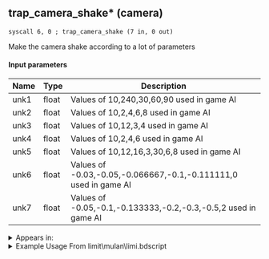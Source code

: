 ## trap_camera_shake* (camera)

`syscall 6, 0 ; trap_camera_shake (7 in, 0 out)`

Make the camera shake according to a lot of parameters

#### Input parameters
| Name | Type | Description
|------|------|------------
| unk1   | float   | Values of 10,240,30,60,90 used in game AI
| unk2   | float   | Values of 10,2,4,6,8 used in game AI
| unk3   | float   | Values of 10,12,3,4 used in game AI
| unk4   | float   | Values of 10,2,4,6 used in game AI
| unk5   | float   | Values of 10,12,16,3,30,6,8 used in game AI
| unk6   | float   | Values of -0.03,-0.05,-0.066667,-0.1,-0.111111,0 used in game AI
| unk7   | float   | Values of -0.05,-0.1,-0.133333,-0.2,-0.3,-0.5,2 used in game AI




<details>
	<summary>Appears in:</summary>
| filename | Entity (obj)
|----------|-------------
| limit\mulan\limi.bdscript       |           
| obj\B_EX140\b_ex.bdscript       | ((B) Xigbar)          
| obj\B_EX140_LV99\b_ex.bdscript       | ((B99) Xigbar (Limit Cut))          
| obj\B_EX250\b_ex.bdscript       | ((?) Xemna’s dragon’s arms (Anchored))          
| obj\F_CA000\f_ca.bdscript       | ((F) Black Pearl (CA))          
| obj\F_CA010\f_ca.bdscript       | ((F) ??? - Something from Black Pearl? (CA))          
| obj\F_HB080\f_hb.bdscript       | ((F) CoR’s steam wheel (HB))          
| obj\N_CM020_BTL\n_cm.bdscript       | ((N) Lexaeus (BTL) (CM))          
| obj\P_LK000\p_lk.bdscript       | ((P) Simba)          

</details>

<details>
	<summary>Example Usage From limit\mulan\limi.bdscript</summary>
```plaintext
L4703:
 jz L4735
 pushImmf 240
 pushImmf 8
 pushImmf 12
 pushImmf 4
 pushImmf 6
 pushImmf -0.03
 pushImmf -0.05
 syscall 6, 0 ; trap_camera_shake (7 in, 0 out)
 pushImm 1
 popToWp W4
 jmp L4735
```
</details>

